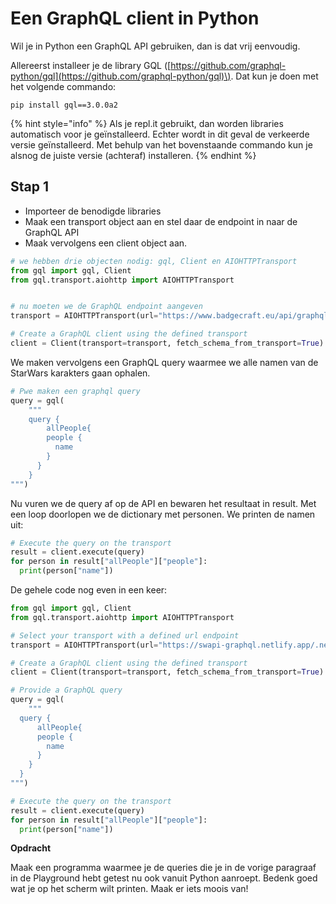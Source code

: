 # Een GraphQL client in Python

Wil je in Python een GraphQL API gebruiken, dan is dat vrij eenvoudig.

Allereerst installeer je de library GQL \([https://github.com/graphql-python/gql](https://github.com/graphql-python/gql)\). Dat kun je doen met het volgende commando:

```text
pip install gql==3.0.0a2
```

{% hint style="info" %}
Als je repl.it gebruikt, dan worden libraries automatisch voor je geïnstalleerd. Echter wordt in dit geval de verkeerde versie geïnstalleerd. Met behulp van het bovenstaande commando kun je alsnog de juiste versie \(achteraf\) installeren.
{% endhint %}

## Stap 1

* Importeer de benodigde libraries
* Maak een transport object aan en stel daar de endpoint in naar de GraphQL API
* Maak vervolgens een client object aan.

```python
# we hebben drie objecten nodig: gql, Client en AIOHTTPTransport
from gql import gql, Client
from gql.transport.aiohttp import AIOHTTPTransport


# nu moeten we de GraphQL endpoint aangeven
transport = AIOHTTPTransport(url="https://www.badgecraft.eu/api/graphql")

# Create a GraphQL client using the defined transport
client = Client(transport=transport, fetch_schema_from_transport=True)
```

We maken vervolgens een GraphQL query waarmee we alle namen van de StarWars karakters gaan ophalen.

```python
# Pwe maken een graphql query
query = gql(
    """
    query {
    	allPeople{
        people {
          name
        }
      }
    }
""")
```

Nu vuren we de query af op de API en bewaren het resultaat in result. Met een loop doorlopen we de dictionary met personen. We printen de namen uit:

```python
# Execute the query on the transport
result = client.execute(query)
for person in result["allPeople"]["people"]:
  print(person["name"])
```

De gehele code nog even in een keer:

```python
from gql import gql, Client
from gql.transport.aiohttp import AIOHTTPTransport

# Select your transport with a defined url endpoint
transport = AIOHTTPTransport(url="https://swapi-graphql.netlify.app/.netlify/functions/index")

# Create a GraphQL client using the defined transport
client = Client(transport=transport, fetch_schema_from_transport=True)

# Provide a GraphQL query
query = gql(
    """
  query {
	  allPeople{
      people {
        name
      }
    }
  }
""")

# Execute the query on the transport
result = client.execute(query)
for person in result["allPeople"]["people"]:
  print(person["name"])
```

**Opdracht**

Maak een programma waarmee je de queries die je in de vorige paragraaf in de Playground hebt getest nu ook vanuit Python aanroept. Bedenk goed wat je op het scherm wilt printen. Maak er iets moois van!

